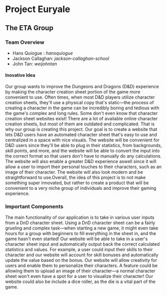 # **Project Euryale**
## **The ETA Group**
### **Team Overview**
- Hans Quiogue : _hansquiogue_
- Jackson Callaghan: _jackson-callaghan-school_
- John Tan: _weijohntan_

#### **Inovative Idea**

Our group wants to improve the Dungeons and Dragons (D&D) experience by making the character creation sheet portion of the game more convenient to use. Often times, when most D&D players utilize character creation sheets, they'll use a physical copy that's static—the process of creating a character in the game can be incredibly boring and tedious with the game's complex and long rules. Some don't even know that character creation sheet websites exist! There are a lot of available online character creation sheets, but most of them are outdated and complicated. That is why our group is creating this project. Our goal is to create a website that lets D&D users have an automated character sheet that's easy to use and centralized in a space with nice visuals. The website will be convenient for D&D users since they'll be able to plug in their statistics, from backgrounds, skill points, and more, and the website will be able to convert the input into the correct format so that users don't have to manually do any calculations. The website will also enable a greater D&D experience aswell since it will allow a user to import their personal touches to their characters, such as an image of their character. The website will also look modern and be straightforward to use.Overall, the idea of this project is to not make something super innovated, but rather to create a product that will be convenient to a very niche group of individuals and improve their gaming experience.

### **Important Components**

The main functionality of our application is to take in various user inputs from a DnD character sheet. Using a DnD character sheet can be a fairly grueling and complex task—when starting a new game, it might even take hours for a group with beginners to fill everything in the sheet in, and the game hasn't even started! Our website will be able to take in a user's character sheet input and automatically output back the correct calculated statistics and values. For example, a user could input their skills to their character and our website will account for skill bonuses and automatically update the value based on the bonus. Our website will allow creativity for users and enable them to personalize their characters. A feature could be allowing them to upload an image of their character—a normal character sheet won't even have a spot for a user to visualize their character! Our website could also be include a dice roller, as the die is a vital part of the game.